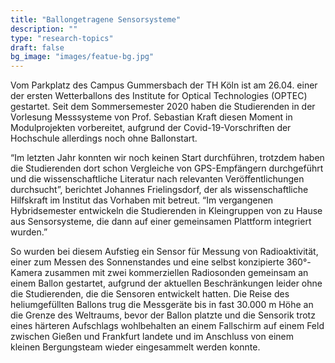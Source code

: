 ```yaml
---
title: "Ballongetragene Sensorsysteme"
description: ""
type: "research-topics"
draft: false
bg_image: "images/featue-bg.jpg"
---
```


Vom Parkplatz des Campus Gummersbach der TH Köln ist am 26.04. einer der ersten Wetterballons des Institute for Optical Technologies (OPTEC) gestartet. Seit dem Sommersemester 2020 haben die Studierenden in der Vorlesung Messsysteme von Prof. Sebastian Kraft diesen Moment in Modulprojekten vorbereitet, aufgrund der Covid-19-Vorschriften der Hochschule allerdings noch ohne Ballonstart.

“Im letzten Jahr konnten wir noch keinen Start durchführen, trotzdem haben die Studierenden dort schon Vergleiche von GPS-Empfängern durchgeführt und die wissenschaftliche Literatur nach relevanten Veröffentlichungen durchsucht”, berichtet Johannes Frielingsdorf, der als wissenschaftliche Hilfskraft im Institut das Vorhaben mit betreut. “Im vergangenen Hybridsemester entwickeln die Studierenden in Kleingruppen von zu Hause aus Sensorsysteme, die dann auf einer gemeinsamen Plattform integriert wurden.”  

So wurden bei diesem Aufstieg ein Sensor für Messung von Radioaktivität, einer zum Messen des Sonnenstandes und eine selbst konzipierte 360°-Kamera zusammen mit zwei kommerziellen Radiosonden gemeinsam an einem Ballon gestartet, aufgrund der aktuellen Beschränkungen leider ohne die Studierenden, die die Sensoren entwickelt hatten. Die Reise des heliumgefüllten Ballons trug die Messgeräte bis in fast 30.000 m Höhe an die Grenze des Weltraums, bevor der Ballon platzte und die Sensorik trotz eines härteren Aufschlags wohlbehalten an einem Fallschirm auf einem Feld zwischen Gießen und Frankfurt landete und im Anschluss von einem kleinen Bergungsteam wieder eingesammelt werden konnte.
